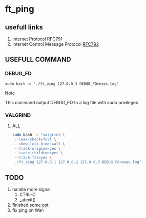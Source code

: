 # ft_ping

## usefull links

1. Internet Protocol
   [RFC791](https://datatracker.ietf.org/doc/html/rfc791)
1. Internet Control Message Protocol
   [RFC792](https://datatracker.ietf.org/doc/html/rfc792)

## USEFULL COMMAND

### DEBUG_FD

`sudo bash -c "./ft_ping 127.0.0.1 DEBUG_FD>exec.log"`
   > [!NOTE]
   > This command output DEBUG_FD to a log file with sudo privileges

### VALGRIND
1. ALL
   ```sh
   sudo bash -c "valgrind \
    --leak-check=full \
    --show-leak-kinds=all \
    --track-origins=yes \
    --trace-children=yes \
    --track-fds=yes \
    ./ft_ping 127.0.0.1 127.0.0.2 127.0.0.3 DEBUG_FD>exec.log"
   ```

## TODO

1. handle more signal
   1. CTRL-C
   1. _atexit()
1. finished some opt
1. fix ping on Wan
